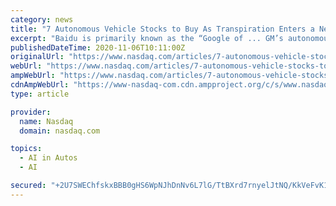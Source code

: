 ```yaml
---
category: news
title: "7 Autonomous Vehicle Stocks to Buy As Transpiration Enters a New Era"
excerpt: "Baidu is primarily known as the “Google of ... GM’s autonomous vehicle unit Cruise announced on Oct. 15 that it was granted self-driving permission in San Francisco. The permit allows Cruise ..."
publishedDateTime: 2020-11-06T10:11:00Z
originalUrl: "https://www.nasdaq.com/articles/7-autonomous-vehicle-stocks-to-buy-as-transpiration-enters-a-new-era-2020-11-06?time=1604805061"
webUrl: "https://www.nasdaq.com/articles/7-autonomous-vehicle-stocks-to-buy-as-transpiration-enters-a-new-era-2020-11-06?time=1604805061"
ampWebUrl: "https://www.nasdaq.com/articles/7-autonomous-vehicle-stocks-to-buy-as-transpiration-enters-a-new-era-2020-11-06?amp"
cdnAmpWebUrl: "https://www-nasdaq-com.cdn.ampproject.org/c/s/www.nasdaq.com/articles/7-autonomous-vehicle-stocks-to-buy-as-transpiration-enters-a-new-era-2020-11-06?amp"
type: article

provider:
  name: Nasdaq
  domain: nasdaq.com

topics:
  - AI in Autos
  - AI

secured: "+2U7SWEChfskxBBB0gHS6WpNJhDnNv6L7lG/TtBXrd7rnyelJtNQ/KkVeFvK1+XpMACI4tGb1ngzSqannMtAoZKLifObUIOEoE44YXwDibnTN1LSahscRogjLi0RcaNYVIJrxIefl7Pj8DsZijy65UnM2PWt9Io6V0UlqYLtPgb5YaTdnmnoZITP2dSc360Rmlos/dQBc37RPtdcbVnqM0t0Wwrre77yUizPjc7o6DtKw28izDf+hTUS+dlqf+cN32Ny0dtf17PmoIMC0YNna/mR5B1mfsIv1CC175KzvQU/+bIvSY85LDT/vDjZgeoX8wI52IY2gX6P1aE4YTWG/m5oNqpcfKkPP+6uBCajn4U=;KPmysX1QCUQ7cpzUOq42/w=="
---
```


